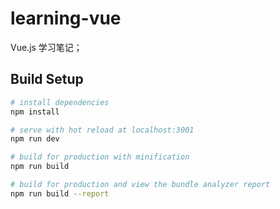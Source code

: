 # learning-vue

Vue.js 学习笔记；

## Build Setup

```bash
# install dependencies
npm install

# serve with hot reload at localhost:3001
npm run dev

# build for production with minification
npm run build

# build for production and view the bundle analyzer report
npm run build --report
```

